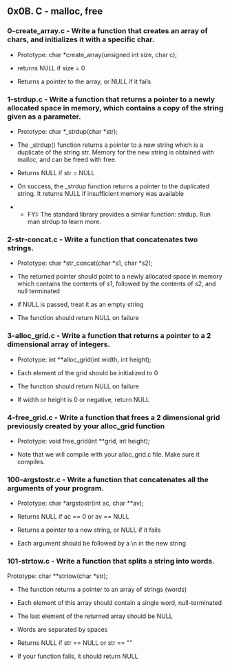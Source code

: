 ## 0x0B. C - malloc, free

### 0-create_array.c - Write a function that creates an array of chars, and initializes it with a specific char.
- Prototype: char *create_array(unsigned int size, char c);
- returns NULL if size = 0

- Returns a pointer to the array, or NULL if it fails

### 1-strdup.c - Write a function that returns a pointer to a newly allocated space in memory, which contains a copy of the string given as a parameter.
- Prototype: char *_strdup(char *str);

- The _strdup() function returns a pointer to a new string which is a duplicate of the string str. Memory for the new string is obtained with malloc, and can be freed with free.

- Returns NULL if str = NULL

- On success, the _strdup function returns a pointer to the duplicated string. It returns NULL if insufficient memory was available

- * FYI: The standard library provides a similar function: strdup. Run man strdup to learn more.

### 2-str-concat.c - Write a function that concatenates two strings.
- Prototype: char *str_concat(char *s1, char *s2);

- The returned pointer should point to a newly allocated space in memory which contains the contents of s1, followed by the contents of s2, and null terminated

- if NULL is passed, treat it as an empty string

- The function should return NULL on failure

### 3-alloc_grid.c - Write a function that returns a pointer to a 2 dimensional array of integers.



- Prototype: int **alloc_grid(int width, int height);

- Each element of the grid should be initialized to 0

- The function should return NULL on failure

- If width or height is 0 or negative, return NULL

### 4-free_grid.c - Write a function that frees a 2 dimensional grid previously created by your alloc_grid function

- Prototype: void free_grid(int **grid, int height);

- Note that we will compile with your alloc_grid.c file. Make sure it compiles.

### 100-argstostr.c - Write a function that concatenates all the arguments of your program.
- Prototype: char *argstostr(int ac, char **av);

- Returns NULL if ac == 0 or av == NULL

- Returns a pointer to a new string, or NULL if it fails

- Each argument should be followed by a \n in the new string

### 101-strtow.c - Write a function that splits a string into words.
Prototype: char **strtow(char *str);

- The function returns a pointer to an array of strings (words)

- Each element of this array should contain a single word, null-terminated

- The last element of the returned array should be NULL

- Words are separated by spaces

- Returns NULL if str == NULL or str == ""

- If your function fails, it should return NULL

